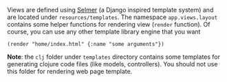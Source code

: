 Views are defined using
[Selmer](https://github.com/yogthos/Selmer) (a Django inspired template system)
and are located under `resources/templates`. The namespace `app.views.layout`
contains some helper functions for rendering view (`render` function). Of course,
you can use any other template library engine that you want

```
(render "home/index.html" {:name "some arguments"})
```

**Note**: the `clj` folder under `templates` directory contains some templates
  for generating clojure code files (like models, controllers). You should not
  use this folder for rendering web page template.
